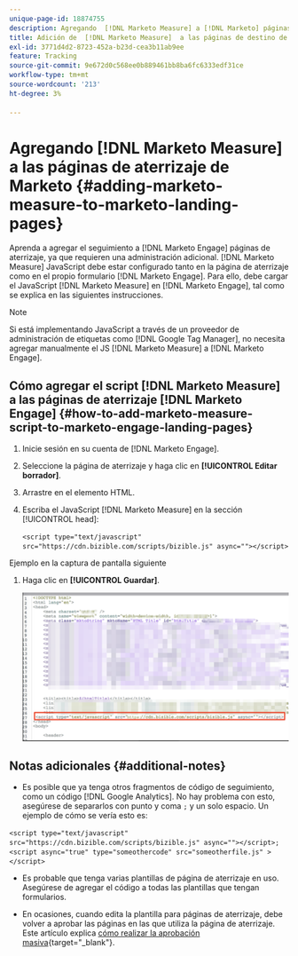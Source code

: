 ```yaml
---
unique-page-id: 18874755
description: Agregando  [!DNL Marketo Measure] a [!DNL Marketo] páginas de aterrizaje - [!DNL Marketo Measure]
title: Adición de  [!DNL Marketo Measure]  a las páginas de destino de Marketo
exl-id: 3771d4d2-8723-452a-b23d-cea3b11ab9ee
feature: Tracking
source-git-commit: 9e672d0c568ee0b889461bb8ba6fc6333edf31ce
workflow-type: tm+mt
source-wordcount: '213'
ht-degree: 3%

---
```


# Agregando [!DNL Marketo Measure] a las páginas de aterrizaje de Marketo {#adding-marketo-measure-to-marketo-landing-pages}

Aprenda a agregar el seguimiento a [!DNL Marketo Engage] páginas de aterrizaje, ya que requieren una administración adicional. [!DNL Marketo Measure] JavaScript debe estar configurado tanto en la página de aterrizaje como en el propio formulario [!DNL Marketo Engage]. Para ello, debe cargar el JavaScript [!DNL Marketo Measure] en [!DNL Marketo Engage], tal como se explica en las siguientes instrucciones.

>[!NOTE]
>
>Si está implementando JavaScript a través de un proveedor de administración de etiquetas como [!DNL Google Tag Manager], no necesita agregar manualmente el JS [!DNL Marketo Measure] a [!DNL Marketo Engage].

## Cómo agregar el script [!DNL Marketo Measure] a las páginas de aterrizaje [!DNL Marketo Engage] {#how-to-add-marketo-measure-script-to-marketo-engage-landing-pages}

1. Inicie sesión en su cuenta de [!DNL Marketo Engage].
1. Seleccione la página de aterrizaje y haga clic en **[!UICONTROL Editar borrador]**.
1. Arrastre en el elemento HTML.
1. Escriba el JavaScript [!DNL Marketo Measure] en la sección [!UICONTROL head]:

   `<script type="text/javascript" src="https://cdn.bizible.com/scripts/bizible.js" async=""></script>`

Ejemplo en la captura de pantalla siguiente

1. Haga clic en **[!UICONTROL Guardar]**.

   ![](assets/adding-bizible-to-marketo-landing-pages-1.png)

## Notas adicionales {#additional-notes}

* Es posible que ya tenga otros fragmentos de código de seguimiento, como un código [!DNL Google Analytics]. No hay problema con esto, asegúrese de separarlos con punto y coma `;` y un solo espacio. Un ejemplo de cómo se vería esto es:

`<script type="text/javascript" src="https://cdn.bizible.com/scripts/bizible.js" async=""></script>; <script async="true" type="someothercode" src="someotherfile.js" ></script>`

* Es probable que tenga varias plantillas de página de aterrizaje en uso. Asegúrese de agregar el código a todas las plantillas que tengan formularios.

* En ocasiones, cuando edita la plantilla para páginas de aterrizaje, debe volver a aprobar las páginas en las que utiliza la página de aterrizaje. Este artículo explica [cómo realizar la aprobación masiva](https://experienceleague.adobe.com/docs/marketo/using/product-docs/demand-generation/landing-pages/landing-page-actions/approve-multiple-landing-pages-at-once.html?lang=es){target="_blank"}.
